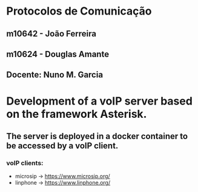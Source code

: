 # Protocolos de Comunicação
## m10642 - João Ferreira
## m10624 - Douglas Amante
## Docente: Nuno M. Garcia

# Development of a voIP server based on the framework Asterisk. 
## The server is deployed in a docker container to be accessed by a voIP client.
### voIP clients:
- microsip -> https://www.microsip.org/
- linphone -> https://www.linphone.org/

